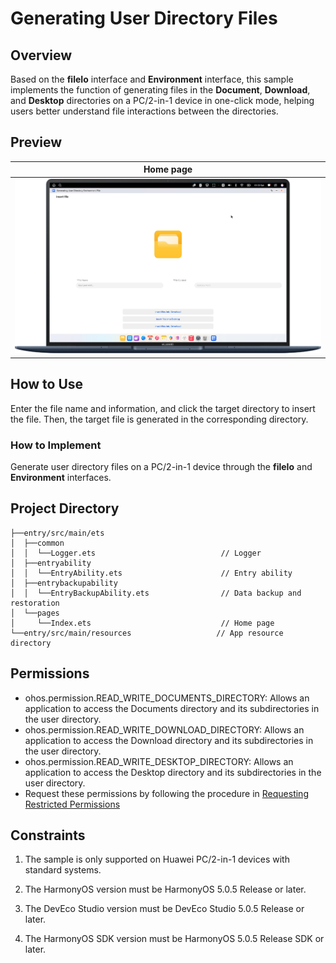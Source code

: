 # Generating User Directory Files

## Overview

Based on the **fileIo** interface and **Environment** interface, this sample implements the function of generating files in the **Document**, **Download**, and **Desktop** directories on a PC/2-in-1 device in one-click mode, helping users better understand file interactions between the directories.


## Preview
| **Home page**                                      |
|----------------------------------------------------|
| <img src="screenshots/image_en.png" width="800px"> |


## How to Use

Enter the file name and information, and click the target directory to insert the file. Then, the target file is generated in the corresponding directory.


### How to Implement

Generate user directory files on a PC/2-in-1 device through the **fileIo** and **Environment** interfaces.

## Project Directory
```
├──entry/src/main/ets
│  ├──common
│  │  └──Logger.ets                            // Logger
│  ├──entryability
│  │  └──EntryAbility.ets                      // Entry ability
│  ├──entrybackupability
│  │  └──EntryBackupAbility.ets                // Data backup and restoration
│  └──pages
│     └──Index.ets                             // Home page
└──entry/src/main/resources                   // App resource directory
```

## Permissions

- ohos.permission.READ_WRITE_DOCUMENTS_DIRECTORY: Allows an application to access the Documents directory and its subdirectories in the user directory.
- ohos.permission.READ_WRITE_DOWNLOAD_DIRECTORY: Allows an application to access the Download directory and its subdirectories in the user directory.
- ohos.permission.READ_WRITE_DESKTOP_DIRECTORY: Allows an application to access the Desktop directory and its subdirectories in the user directory.
- Request these permissions by following the procedure in [Requesting Restricted Permissions](https://developer.huawei.com/consumer/en/doc/harmonyos-guides/declare-permissions-in-acl)

## Constraints

1. The sample is only supported on Huawei PC/2-in-1 devices with standard systems.

2. The HarmonyOS version must be HarmonyOS 5.0.5 Release or later.

3. The DevEco Studio version must be DevEco Studio 5.0.5 Release or later.

4. The HarmonyOS SDK version must be HarmonyOS 5.0.5 Release SDK or later.